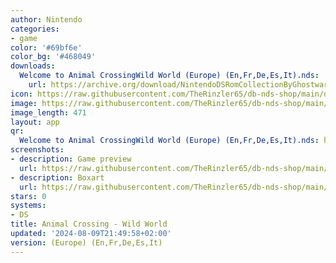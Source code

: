 ```yaml
---
author: Nintendo
categories:
- game
color: '#69bf6e'
color_bg: '#468049'
downloads:
  Welcome to Animal CrossingWild World (Europe) (En,Fr,De,Es,It).nds:
    url: https://archive.org/download/NintendoDSRomCollectionByGhostware/Welcome%20to%20Animal%20CrossingWild%20World%20%28Europe%29%20%28En%2CFr%2CDe%2CEs%2CIt%29.nds
icon: https://raw.githubusercontent.com/TheRinzler65/db-nds-shop/main/docs/assets/images/icons/animalcrossingwildworld.png
image: https://raw.githubusercontent.com/TheRinzler65/db-nds-shop/main/docs/assets/images/icons/animalcrossingwildworld.png
image_length: 471
layout: app
qr:
  Welcome to Animal CrossingWild World (Europe) (En,Fr,De,Es,It).nds: https://db-nds-shop.fr/assets/images/qr/welcome-to-animal-crossingwild-world-europe-enfrdeesit-nds.png
screenshots:
- description: Game preview
  url: https://raw.githubusercontent.com/TheRinzler65/db-nds-shop/main/docs/assets/images/screenshots/animalcrossingwildworld/animalcrossingwildworld.png
- description: Boxart
  url: https://raw.githubusercontent.com/TheRinzler65/db-nds-shop/main/docs/assets/images/boxart/Welcome%20to%20Animal%20CrossingWild%20World%20(Europe)%20(En%2CFr%2CDe%2CEs%2CIt).nds.png
stars: 0
systems:
- DS
title: Animal Crossing - Wild World
updated: '2024-08-09T21:49:58+02:00'
version: (Europe) (En,Fr,De,Es,It)
---
```

